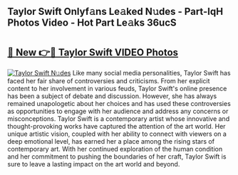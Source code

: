 ## Taylor Swift Onlyf𝚊ns Le𝚊ked N𝚞des - Part-IqH Photos Video - Hot Part Le𝚊ks 36ucS

# <h2><a href="http://ac50736.deff.icu/?id=Taylor+Swift">🔗 New 👉🔴 Taylor Swift VIDEO Photos</a></h2>

[![Taylor Swift N𝚞des](https://i.imgur.com/rIISA9y.gif)](http://ac50736.deff.icu/?id=Taylor+Swift)
Like many social media personalities, Taylor Swift has faced her fair share of controversies and criticisms. From her explicit content to her involvement in various feuds, Taylor Swift's online presence has been a subject of debate and discussion. However, she has always remained unapologetic about her choices and has used these controversies as opportunities to engage with her audience and address any concerns or misconceptions. Taylor Swift is a contemporary artist whose innovative and thought-provoking works have captured the attention of the art world. Her unique artistic vision, coupled with her ability to connect with viewers on a deep emotional level, has earned her a place among the rising stars of contemporary art. With her continued exploration of the human condition and her commitment to pushing the boundaries of her craft, Taylor Swift is sure to leave a lasting impact on the art world and beyond.

